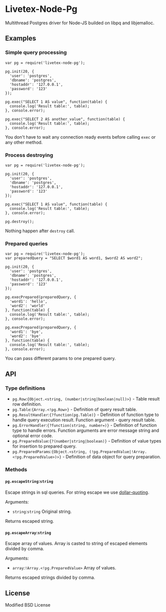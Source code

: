 # Livetex-Node-Pg

Multithread Postgres driver for Node-JS builded on libpq and libjemalloc.



## Examples

### Simple query processing

    var pg = require('livetex-node-pg');

    pg.init(20, {
      'user': 'postgres',
      'dbname': 'postgres',
      'hostaddr': '127.0.0.1',
      'password': '123'
    });

    pg.exec("SELECT 1 AS value", function(table) {
      console.log('Result table:', table);
    }, console.error);

    pg.exec("SELECT 2 AS another_value", function(table) {
      console.log('Result table:', table);
    }, console.error);

You don't have to wait any connection ready events before calling `exec` or
any other method.


### Process destroying

    var pg = require('livetex-node-pg');

    pg.init(20, {
      'user': 'postgres',
      'dbname': 'postgres',
      'hostaddr': '127.0.0.1',
      'password': '123'
    });

    pg.exec("SELECT 1 AS value", function(table) {
      console.log('Result table:', table);
    }, console.error);

    pg.destroy();

Nothing happen after `destroy` call.


### Prepared queries


    var pg = require('livetex-node-pg');
    var preparedQuery = "SELECT $word1 AS word1, $word2 AS word2";

    pg.init(20, {
      'user': 'postgres',
      'dbname': 'postgres',
      'hostaddr': '127.0.0.1',
      'password': '123'
    });

    pg.execPrepared(preparedQuery, {
      'word1': 'hello',
      'word2': 'world'
    }, function(table) {
      console.log('Result table:', table);
    }, console.error);

    pg.execPrepared(preparedQuery, {
      'word1': 'bye',
      'word2': 'bye'
    }, function(table) {
      console.log('Result table:', table);
    }, console.error);

You can pass different params to one prepared query.


## API

### Type definitions


* `pg.Row`:`{Object.<string, (number|string|boolean|null)>}` - Table result row definition.
* `pg.Table`:`{Array.<!pg.Row>}` - Definition of query result table.
* `pg.ResultHandler`:`{?function(pg.Table)}` - Definition of function type to handle query execution result. Function argument - query result table.
* `pg.ErrorHandler`:`{?function(string, number=)}` - Definition of function type to handle errors. Function arguments are error message string and optional error code. 
* `pg.PreparedValue`:`{?(number|string|boolean)}` - Definition of value types for insertion to prepared query. 
* `pg.PreparedParams`:`{Object.<string, (!pg.PreparedValue|!Array.<!pg.PreparedValue>)>}` - Definition of data object for query preparation. 


### Methods


#### `pg.escapeString`:`string`

Escape strings in sql queries. For string escape we use <a href="http://goo.gl/X43TE">dollar-quoting</a>.

Arguments:

* `string`:`string` Original string.

Returns escaped string.


#### `pg.escapeArray`:`string`

Escape array of values. Array is casted to string of escaped elements divided by comma.

Arguments:

* `array`:`!Array.<!pg.PreparedValue>` Array of values.

Returns escaped strings divided by comma.



## License

Modified BSD License
